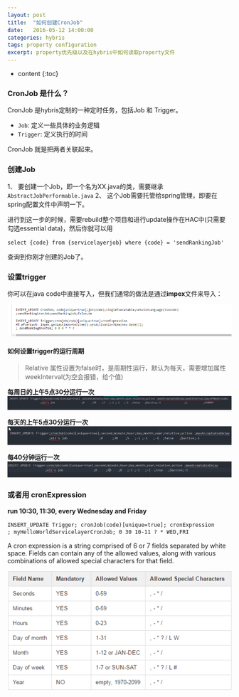 ```yaml
---
layout: post
title:  "如何创建CronJob"
date:   2016-05-12 14:00:00
categories: hybris
tags: property configuration
excerpt: property优先级以及在hybris中如何读取property文件
---
```

* content
{:toc}


### CronJob 是什么？  

CronJob 是hybris定制的一种定时任务，包括Job 和 Trigger。

* `Job`: 定义一些具体的业务逻辑
* `Trigger`: 定义执行的时间

CronJob 就是把两者关联起来。

### 创建Job  

1、 要创建一个Job，即一个名为XX.java的类，需要继承 `AbstractJobPerformable.java`
2、 这个Job需要托管给spring管理，即要在spring配置文件中声明一下。

进行到这一步的时候，需要rebuild整个项目和进行update操作在HAC中(只需要勾选essential data)，然后你就可以用

```
select {code} from {servicelayerjob} where {code} = 'sendRankingJob'
```
查询到你刚才创建的Job了。

### 设置trigger

你可以在java code中直接写入，但我们通常的做法是通过**impex**文件来导入：

![cronjob](https://raw.githubusercontent.com/levioZ/levioZ.github.io/master/images/cronjob.png)  

#### 如何设置trigger的运行周期

>Relative 属性设置为false时，是周期性运行，默认为每天，需要增加属性 weekInterval(为空会报错，给个值)

**每周日的上午5点30分运行一次**
![trigger1](https://raw.githubusercontent.com/levioZ/levioZ.github.io/master/images/trgger1.png)

**每天的上午5点30分运行一次**
![trigger2](https://raw.githubusercontent.com/levioZ/levioZ.github.io/master/images/trigger2.png)

**每40分钟运行一次**
![trigger3](https://raw.githubusercontent.com/levioZ/levioZ.github.io/master/images/trigger3.png)

### 或者用 **cronExpression**  

**run 10:30, 11:30, every Wednesday and Friday**

```xml
INSERT_UPDATE Trigger; cronJob(code)[unique=true]; cronExpression
; myHelloWorldServicelayerCronJob; 0 30 10-11 ? * WED,FRI
```  

A cron expression is a string comprised of 6 or 7 fields separated by white space. Fields can contain any of the allowed values, along with various combinations of allowed special characters for that field.

![expression](https://raw.githubusercontent.com/levioZ/levioZ.github.io/master/images/expression.png)
